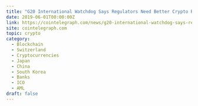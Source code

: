 ```yaml
---
title: "G20 International Watchdog Says Regulators Need Better Crypto Risk Assessments"
date: 2019-06-01T00:00:00Z
link: https://cointelegraph.com/news/g20-international-watchdog-says-regulators-need-better-crypto-risk-assessments?utm_medium=RSS&utm_source=hune
site: cointelegraph.com
topic: crypto
category:
  - Blockchain
  - Switzerland
  - Cryptocurrencies
  - Japan
  - China
  - South Korea
  - Banks
  - ICO
  - AML
draft: false
---
```

